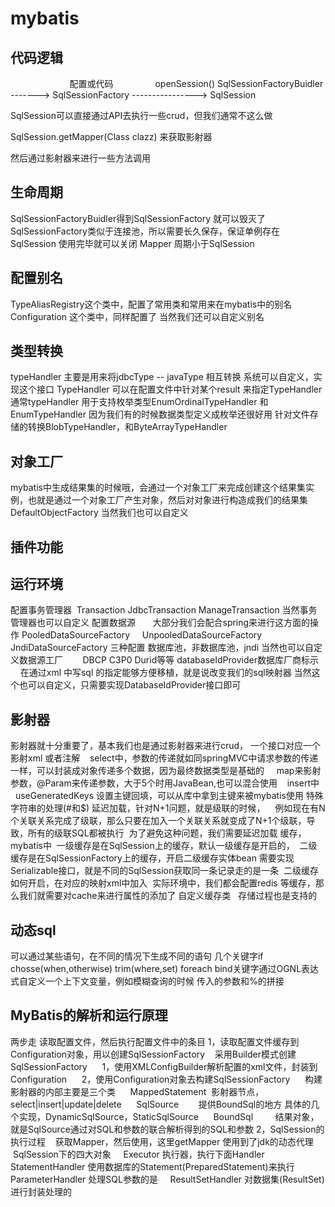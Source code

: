 # mybatis #
## 代码逻辑 ##
                          配置或代码                  openSession()
SqlSessionFactoryBuidler -------> SqlSessionFactory ----------------> SqlSession

SqlSession可以直接通过API去执行一些crud，但我们通常不这么做

SqlSession.getMapper(Class clazz) 来获取影射器

然后通过影射器来进行一些方法调用

## 生命周期 ##
SqlSessionFactoryBuidler得到SqlSessionFactory 就可以毁灭了
SqlSessionFactory类似于连接池，所以需要长久保存，保证单例存在
SqlSession  使用完毕就可以关闭
Mapper  周期小于SqlSession

## 配置别名 ##
TypeAliasRegistry这个类中，配置了常用类和常用来在mybatis中的别名
Configuration 这个类中，同样配置了
当然我们还可以自定义别名

## 类型转换 ##
typeHandler 主要是用来将jdbcType -- javaType 相互转换
系统可以自定义，实现这个接口 TypeHandler
可以在配置文件中针对某个result 来指定TypeHandler
通常typeHandler 用于支持枚举类型EnumOrdinalTypeHandler 和EnumTypeHandler 因为我们有的时候数据类型定义成枚举还很好用
针对文件存储的转换BlobTypeHandler，和ByteArrayTypeHandler

## 对象工厂 ##
mybatis中生成结果集的时候哦，会通过一个对象工厂来完成创建这个结果集实例，也就是通过一个对象工厂产生对象，然后对对象进行构造成我们的结果集
DefaultObjectFactory
当然我们也可以自定义

## 插件功能 ##

## 运行环境 ##
配置事务管理器  Transaction       JdbcTransaction    ManageTransaction
 当然事务管理器也可以自定义
配置数据源       大部分我们会配合spring来进行这方面的操作
 PooledDataSourceFactory     UnpooledDataSourceFactory     JndiDataSourceFactory 三种配置
 数据库池，非数据库池，jndi
 当然也可以自定义数据源工厂        DBCP C3P0 Durid等等
 databaseIdProvider数据库厂商标示       在通过xml 中写sql 的指定能够方便移植，就是说改变我们的sql映射器
 当然这个也可以自定义，只需要实现DatabaseIdProvider接口即可
 
## 影射器 ##
影射器就十分重要了，基本我们也是通过影射器来进行crud，
一个接口对应一个影射xml 或者注解
    select中，参数的传递就如同springMVC中请求参数的传递一样，可以封装成对象传递多个数据，因为最终数据类型是基础的
     map来影射参数，@Param来传递参数，大于5个时用JavaBean,也可以混合使用
    insert中
     useGeneratedKeys 设置主键回填，可以从库中拿到主键来被mybatis使用
特殊字符串的处理(#和$)
延迟加载，针对N+1问题，就是级联的时候，
    例如现在有N个关联关系完成了级联，那么只要在加入一个关联关系就变成了N+1个级联，导致，所有的级联SQL都被执行
  为了避免这种问题，我们需要延迟加载
缓存，mybatis中
  一级缓存是在SqlSession上的缓存，默认一级缓存是开启的，
  二级缓存是在SqlSessionFactory上的缓存，开启二级缓存实体bean 需要实现Serializable接口，就是不同的SqlSession获取同一条记录走的是一条
  二级缓存如何开启，在对应的映射xml中加入<cache/>
  实际环境中，我们都会配置redis 等缓存，那么我们就需要对cache来进行属性的添加了 自定义缓存类  
存储过程也是支持的

## 动态sql ##
可以通过某些语句，在不同的情况下生成不同的语句
几个关键字if chosse(when,otherwise) trim(where,set) foreach
bind关键字通过OGNL表达式自定义一个上下文变量，例如模糊查询的时候 传入的参数和%的拼接

## MyBatis的解析和运行原理 ##
两步走 读取配置文件，然后执行配置文件中的条目
 1，读取配置文件缓存到Configuration对象，用以创建SqlSessionFactory
    采用Builder模式创建SqlSessionFactory
      1，使用XMLConfigBuilder解析配置的xml文件，封装到Configuration
      2，使用Configuration对象去构建SqlSessionFactory
      构建影射器的内部主要是三个类
      MappedStatement  影射器节点，select|insert|update|delete
      SqlSource        提供BoundSql的地方 具体的几个实现，DynamicSqlSource，StaticSqlSource
      BoundSql         结果对象，就是SqlSource通过对SQL和参数的联合解析得到的SQL和参数
 2，SqlSession的执行过程
    获取Mapper，然后使用，这里getMapper 使用到了jdk的动态代理
    SqlSession下的四大对象
      Executor 执行器，执行下面Handler
      StatementHandler 使用数据库的Statement(PreparedStatement)来执行
      ParameterHandler 处理SQL参数的是
      ResultSetHandler 对数据集(ResultSet)进行封装处理的
 

 
